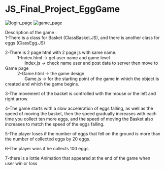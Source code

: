 # JS_Final_Project_EggGame
![login_page](https://user-images.githubusercontent.com/93389016/149851967-2fe64b27-a0fe-4fb5-a510-a42c77d6699b.png)
![game_page](https://user-images.githubusercontent.com/93389016/149852011-dc4b34e1-f5f2-4bbf-b927-d5e729cb25d7.png)

<!-- <img src="https://user-images.githubusercontent.com/93389016/149851837-2274fe07-54f1-4605-ad9b-161c7c294d35.png" width="40%" height="40%" > -->
<!-- <img src="https://user-images.githubusercontent.com/93389016/149851884-521d033d-b386-457b-9ec3-f5a61615a377.png" width="40%" height="40%" > -->

Description of the game :  
1-There is a class for Basket (ClassBasket.JS), and there is another class for eggs (ClassEgg.JS)

2-There is 2 page 
html with 2 page js with same name.  
&nbsp; &nbsp; &nbsp; &nbsp; &nbsp; 1-Index.html -> get user name and game level  
&nbsp; &nbsp; &nbsp; &nbsp; &nbsp; &nbsp; &nbsp; &nbsp; Index.js   -> check name user and post data to server then move to Game page  
&nbsp; &nbsp; &nbsp; &nbsp; &nbsp; 2-Game.html  -> the game design  
&nbsp; &nbsp; &nbsp; &nbsp; &nbsp; &nbsp; &nbsp; &nbsp; Game.js    -> for the starting point of the game in which the object is created and which the game begins.  

3-The movement of the basket is controlled with the mouse or the left and right arrow.  

4-The game starts with a slow acceleration of eggs falling, as well as the speed of moving the basket, then the speed gradually increases with each time you collect ten more eggs, and the speed of moving the Basket also increases to match the speed of the eggs falling.  

5-The player loses if the number of eggs that fell on the ground is more than the number of collected eggs by 20 eggs.  

6-The player wins if he collects 100 eggs  

7-there is a lottie Animation that appeared at the end of the game when user win or loss  
